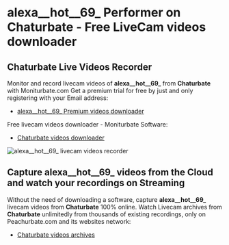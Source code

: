 # alexa__hot__69_ Performer on Chaturbate - Free LiveCam videos downloader

## Chaturbate Live Videos Recorder

Monitor and record livecam videos of **alexa__hot__69_** from **Chaturbate** with Moniturbate.com
Get a premium trial for free by just and only registering with your Email address:
* [alexa__hot__69_ Premium videos downloader](https://moniturbate.com/request-demo-licence-key.html)

Free livecam videos downloader - Moniturbate Software:
* [Chaturbate videos downloader](https://moniturbate.com/moniturbate-download-software.html)

![alexa__hot__69_ livecam videos recorder](https://peachurnet.com/templates/moniturbate-software.png)


## Capture alexa__hot__69_ videos from the Cloud and watch your recordings on Streaming

Without the need of downloading a software, capture **alexa__hot__69_** livecam videos from **Chaturbate** 100% online.
Watch Livecam archives from **Chaturbate** unlimitedly from thousands of existing recordings, only on Peachurbate.com and its websites network:
* [Chaturbate videos archives](https://peachurnet.com/)